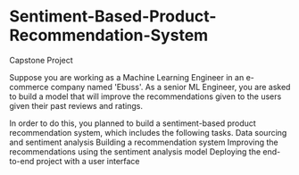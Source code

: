 # Sentiment-Based-Product-Recommendation-System
Capstone Project

Suppose you are working as a Machine Learning Engineer in an e-commerce company named 'Ebuss'.
As a senior ML Engineer, you are asked to build a model that will improve the recommendations given to the users given their past reviews and ratings.

In order to do this, you planned to build a sentiment-based product recommendation system, which includes the following tasks.
Data sourcing and sentiment analysis
Building a recommendation system
Improving the recommendations using the sentiment analysis model
Deploying the end-to-end project with a user interface

